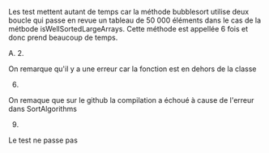 Les test mettent autant de temps car la méthode bubblesort utilise
deux boucle qui passe en revue un tableau de 50 000 éléments dans le cas de la métbode isWellSortedLargeArrays.
Cette méthode est appellée 6 fois et donc prend beaucoup de temps.

A.
2.

On remarque qu'il y a une erreur car la fonction est en dehors de la classe

6.

On remaque que sur le github la compilation a échoué à cause de l'erreur dans SortAlgorithms

9.

Le test ne passe pas